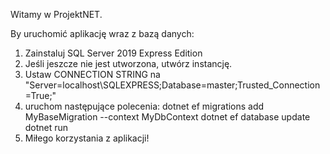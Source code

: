 Witamy w ProjektNET.

By uruchomić aplikację wraz z bazą danych:

1. Zainstaluj SQL Server 2019 Express Edition
2. Jeśli jeszcze nie jest utworzona, utwórz instancję.
3. Ustaw CONNECTION STRING na "Server=localhost\\SQLEXPRESS;Database=master;Trusted_Connection=True;"
4. uruchom następujące polecenia:
    dotnet ef migrations add MyBaseMigration --context MyDbContext
    dotnet ef database update
    dotnet run
5. Miłego korzystania z aplikacji!